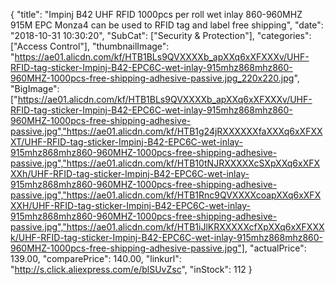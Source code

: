 {
	"title": "Impinj B42 UHF RFID 1000pcs per roll wet inlay 860-960MHZ 915M EPC  Monza4 can be used to RFID tag and label free shipping",
	"date": "2018-10-31 10:30:20",
	"SubCat": ["Security & Protection"],
	"categories": ["Access Control"],
	"thumbnailImage": "https://ae01.alicdn.com/kf/HTB1BLs9QVXXXXb_apXXq6xXFXXXv/UHF-RFID-tag-sticker-Impinj-B42-EPC6C-wet-inlay-915mhz868mhz860-960MHZ-1000pcs-free-shipping-adhesive-passive.jpg_220x220.jpg",
	"BigImage": ["https://ae01.alicdn.com/kf/HTB1BLs9QVXXXXb_apXXq6xXFXXXv/UHF-RFID-tag-sticker-Impinj-B42-EPC6C-wet-inlay-915mhz868mhz860-960MHZ-1000pcs-free-shipping-adhesive-passive.jpg","https://ae01.alicdn.com/kf/HTB1g24jRXXXXXXfaXXXq6xXFXXXT/UHF-RFID-tag-sticker-Impinj-B42-EPC6C-wet-inlay-915mhz868mhz860-960MHZ-1000pcs-free-shipping-adhesive-passive.jpg","https://ae01.alicdn.com/kf/HTB10tNJRXXXXXcSXpXXq6xXFXXXh/UHF-RFID-tag-sticker-Impinj-B42-EPC6C-wet-inlay-915mhz868mhz860-960MHZ-1000pcs-free-shipping-adhesive-passive.jpg","https://ae01.alicdn.com/kf/HTB1Rnc9QVXXXXcoapXXq6xXFXXXH/UHF-RFID-tag-sticker-Impinj-B42-EPC6C-wet-inlay-915mhz868mhz860-960MHZ-1000pcs-free-shipping-adhesive-passive.jpg","https://ae01.alicdn.com/kf/HTB1iJlKRXXXXXcfXpXXq6xXFXXXk/UHF-RFID-tag-sticker-Impinj-B42-EPC6C-wet-inlay-915mhz868mhz860-960MHZ-1000pcs-free-shipping-adhesive-passive.jpg"],
	"actualPrice": 139.00,
	"comparePrice": 140.00,
	"linkurl": "http://s.click.aliexpress.com/e/blSUvZsc",
	"inStock": 112
}
